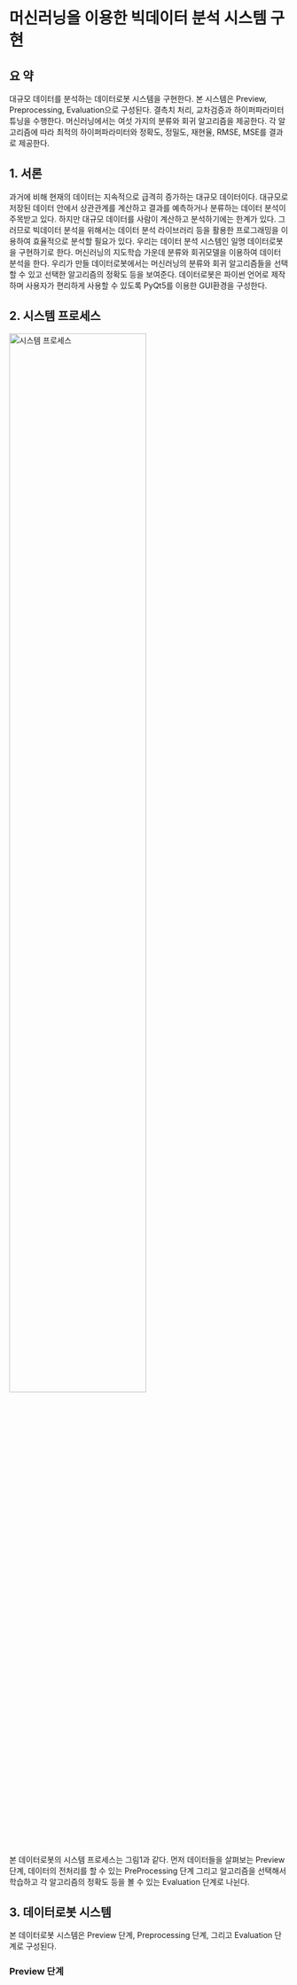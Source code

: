# 머신러닝을 이용한 빅데이터 분석 시스템 구현 


## 요  약
대규모 데이터를 분석하는 데이터로봇 시스템을 구현한다. 본 시스템은 Preview, Preprocessing, Evaluation으로 구성된다. 결측치 처리, 교차검증과 하이퍼파라미터 튜닝을 수행한다. 머신러닝에서는 여섯 가지의 분류와 회귀 알고리즘을 제공한다. 각 알고리즘에 따라 최적의 하이퍼파라미터와 정확도, 정밀도, 재현율, RMSE, MSE를 결과로 제공한다.

## 1. 서론

 과거에 비해 현재의 데이터는 지속적으로 급격히 증가하는 대규모 데이터이다. 대규모로 저장된 데이터 안에서 상관관계를 계산하고 결과를 예측하거나 분류하는 데이터 분석이 주목받고 있다. 하지만 대규모 데이터를 사람이 계산하고 분석하기에는 한계가 있다. 그러므로 빅데이터 분석을 위해서는 데이터 분석 라이브러리 등을 활용한 프로그래밍을 이용하여 효율적으로 분석할 필요가 있다.
  우리는 데이터 분석 시스템인 일명 데이터로봇을 구현하기로 한다. 머신러닝의 지도학습 가운데 분류와 회귀모델을 이용하여 데이터 분석을 한다. 우리가 만들 데이터로봇에서는 머신러닝의 분류와 회귀 알고리즘들을 선택할 수 있고 선택한 알고리즘의 정확도 등을 보여준다. 데이터로봇은 파이썬 언어로 제작하며 사용자가 편리하게 사용할 수 있도록 PyQt5를 이용한 GUI환경을 구성한다.
  
  ## 2. 시스템 프로세스
[  <img width="70%" alt="시스템 프로세스" src="https://github.com/jukyung-j/DataBot/issues/1">](https://user-images.githubusercontent.com/68947314/170917153-9b3d517a-7275-4946-aa44-93e0cea783ae.png)
  
  본 데이터로봇의 시스템 프로세스는 그림1과 같다. 먼저 데이터들을 살펴보는 Preview 단계, 데이터의 전처리를 할 수 있는 PreProcessing 단계 그리고 알고리즘을 선택해서 학습하고 각 알고리즘의 정확도 등을 볼 수 있는 Evaluation 단계로 나뉜다.
  
  ## 3. 데이터로봇 시스템
  본 데이터로봇 시스템은 Preview 단계, Preprocessing 단계, 그리고 Evaluation 단계로 구성된다.
  ### Preview 단계
  
  
